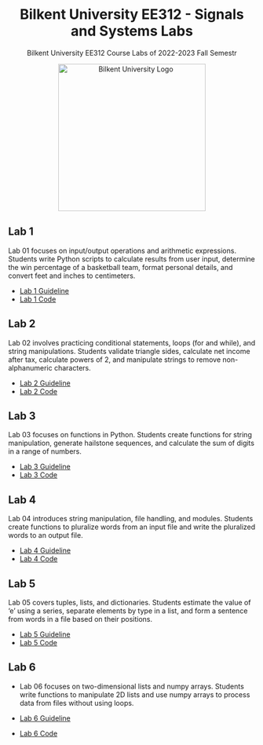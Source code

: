 <h1 align="center">Bilkent University EE312 - Signals and Systems Labs</h1>

<p align="center">Bilkent University EE312 Course Labs of 2022-2023 Fall Semestr</p>

<p align="center">
  <img src="https://github.com/tarhanefe/bilkent-cs115-labs/assets/73281981/353e59fa-4cf5-4be5-b62f-afa383f3fdcd" alt="Bilkent University Logo" width = "300" />
</p>

## Lab 1

Lab 01 focuses on input/output operations and arithmetic expressions. Students write Python scripts to calculate results from user input, determine the win percentage of a basketball team, format personal details, and convert feet and inches to centimeters.

- [Lab 1 Guideline](https://github.com/tarhanefe/bilkent-cs115-labs/blob/f3ade88133d8ff76e9ee67376222880cd653694a/Lablar/Lab%201/Lab01New.pdf)
- [Lab 1 Code](https://github.com/tarhanefe/bilkent-cs115-labs/blob/60495737d60f6bc55ee6d6e8a5004096ce48fd10/Lablar/Lab%201/Efe%20Tarhan-CS115%20Lab%201.zip)


## Lab 2

Lab 02 involves practicing conditional statements, loops (for and while), and string manipulations. Students validate triangle sides, calculate net income after tax, calculate powers of 2, and manipulate strings to remove non-alphanumeric characters.

- [Lab 2 Guideline](https://github.com/tarhanefe/bilkent-cs115-labs/blob/f3ade88133d8ff76e9ee67376222880cd653694a/Lablar/Lab%202/Lab02New.pdf)
- [Lab 2 Code](https://github.com/tarhanefe/bilkent-cs115-labs/blob/f3ade88133d8ff76e9ee67376222880cd653694a/Lablar/Lab%202/Efe%20Tarhan%20CS115-%20Lab%202.zip)


## Lab 3

Lab 03 focuses on functions in Python. Students create functions for string manipulation, generate hailstone sequences, and calculate the sum of digits in a range of numbers.

- [Lab 3 Guideline](https://github.com/tarhanefe/bilkent-cs115-labs/blob/f3ade88133d8ff76e9ee67376222880cd653694a/Lablar/Lab%203/Lab03.pdf)
- [Lab 3 Code](https://github.com/tarhanefe/bilkent-cs115-labs/blob/f3ade88133d8ff76e9ee67376222880cd653694a/Lablar/Lab%203/Lab03_Tarhan_Efe.zip)


## Lab 4

Lab 04 introduces string manipulation, file handling, and modules. Students create functions to pluralize words from an input file and write the pluralized words to an output file.

- [Lab 4 Guideline](https://github.com/tarhanefe/bilkent-cs115-labs/blob/3a130b33cfc0fc15cee8f8fe6e489f8ddef684c3/Lablar/Lab%204/Lab04.pdf)
- [Lab 4 Code](https://github.com/tarhanefe/bilkent-cs115-labs/blob/3a130b33cfc0fc15cee8f8fe6e489f8ddef684c3/Lablar/Lab%204/Lab04_Tarhan_Efe.zip)


## Lab 5

Lab 05 covers tuples, lists, and dictionaries. Students estimate the value of ‘e’ using a series, separate elements by type in a list, and form a sentence from words in a file based on their positions.

- [Lab 5 Guideline](https://github.com/tarhanefe/bilkent-cs115-labs/blob/3a130b33cfc0fc15cee8f8fe6e489f8ddef684c3/Lablar/Lab%205/Lab05.pdf)
- [Lab 5 Code](https://github.com/tarhanefe/bilkent-cs115-labs/blob/3a130b33cfc0fc15cee8f8fe6e489f8ddef684c3/Lablar/Lab%205/Lab05_Tarhan_Efe.zip)


## Lab 6

-	Lab 06  focuses on two-dimensional lists and numpy arrays. Students write functions to manipulate 2D lists and use numpy arrays to process data from files without using loops.

- [Lab 6 Guideline](https://github.com/tarhanefe/bilkent-cs115-labs/blob/b9ab1ee21a216458c1c0493e65c0bd316f04b686/Lablar/Lab%206/Lab06%20(2).ipynb)
- [Lab 6 Code](https://github.com/tarhanefe/bilkent-cs115-labs/blob/b9ab1ee21a216458c1c0493e65c0bd316f04b686/Lablar/Lab%206/05_Lab06_Tarhan_Efe.zip)


